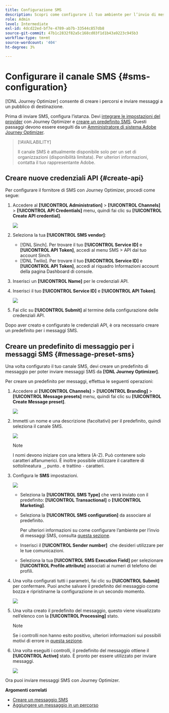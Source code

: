 ```yaml
---
title: Configurazione SMS
description: Scopri come configurare il tuo ambiente per l’invio di messaggi SMS con Journey Optimizer
role: Admin
level: Intermediate
exl-id: 4dcd22ed-bf7e-4789-ab7b-33544c857db8
source-git-commit: 47b1c2832f82a5c168cd03f1d1b43a9223c945b3
workflow-type: tm+mt
source-wordcount: '404'
ht-degree: 3%

---
```


# Configurare il canale SMS {#sms-configuration}

[!DNL Journey Optimizer] consente di creare i percorsi e inviare messaggi a un pubblico di destinazione.

Prima di inviare SMS, configura l’istanza. Devi [integrare le impostazioni del provider](#create-api) con Journey Optimizer e [creare un predefinito SMS](#message-preset-sms). Questi passaggi devono essere eseguiti da un [Amministratore di sistema Adobe Journey Optimizer](../start/path/administrator.md).

>[!AVAILABILITY]
>
>Il canale SMS è attualmente disponibile solo per un set di organizzazioni (disponibilità limitata). Per ulteriori informazioni, contatta il tuo rappresentante Adobe.

## Creare nuove credenziali API {#create-api}

Per configurare il fornitore di SMS con Journey Optimizer, procedi come segue:

1. Accedere al **[!UICONTROL Administration]** > **[!UICONTROL Channels]** > **[!UICONTROL API Credentials]** menu, quindi fai clic su **[!UICONTROL Create API credential]**.

   ![](assets/sms_4.png)

1. Seleziona la tua **[!UICONTROL SMS vendor]**:

   * [!DNL Sinch]. Per trovare il tuo **[!UICONTROL Service ID]** e **[!UICONTROL API Token]**, accedi al menu SMS > API dal tuo account Sinch.
   * [!DNL Twilio]. Per trovare il tuo **[!UICONTROL Service ID]** e **[!UICONTROL API Token]**, accedi al riquadro Informazioni account della pagina Dashboard di console.

1. Inserisci un **[!UICONTROL Name]** per le credenziali API.

1. Inserisci il tuo **[!UICONTROL Service ID]** e **[!UICONTROL API Token]**.

   ![](assets/sms_5.png)

1. Fai clic su **[!UICONTROL Submit]** al termine della configurazione delle credenziali API.

Dopo aver creato e configurato le credenziali API, è ora necessario creare un predefinito per i messaggi SMS.

## Creare un predefinito di messaggio per i messaggi SMS {#message-preset-sms}

Una volta configurato il tuo canale SMS, devi creare un predefinito di messaggio per poter inviare messaggi SMS da **[!DNL Journey Optimizer]**.

Per creare un predefinito per messaggi, effettua le seguenti operazioni:

1. Accedere al **[!UICONTROL Channels]** > **[!UICONTROL Branding]** > **[!UICONTROL Message presets]** menu, quindi fai clic su **[!UICONTROL Create Message preset]**.

   ![](assets/preset-create.png)

1. Immetti un nome e una descrizione (facoltativi) per il predefinito, quindi seleziona il canale SMS.

   ![](assets/sms_preset.png)

   >[!NOTE]
   >
   > I nomi devono iniziare con una lettera (A-Z). Può contenere solo caratteri alfanumerici. È inoltre possibile utilizzare il carattere di sottolineatura `_`, punto`.` e trattino `-` caratteri.

1. Configura le **SMS** impostazioni.

   ![](assets/preset-sms.png)

   * Seleziona la **[!UICONTROL SMS Type]** che verrà inviato con il predefinito: **[!UICONTROL Transactional]** o **[!UICONTROL Marketing]**.

   * Seleziona la **[!UICONTROL SMS configuration]** da associare al predefinito.

      Per ulteriori informazioni su come configurare l’ambiente per l’invio di messaggi SMS, consulta [questa sezione](#create-api).

   * Inserisci il **[!UICONTROL Sender number]** &#x200B; che desideri utilizzare per le tue comunicazioni.

   * Seleziona la tua **[!UICONTROL SMS Execution Field]** per selezionare **[!UICONTROL Profile attribute]** associati ai numeri di telefono dei profili.

1. Una volta configurati tutti i parametri, fai clic su **[!UICONTROL Submit]** per confermare. Puoi anche salvare il predefinito del messaggio come bozza e ripristinarne la configurazione in un secondo momento.

   ![](assets/sms_preset_2.png)

1. Una volta creato il predefinito del messaggio, questo viene visualizzato nell’elenco con la **[!UICONTROL Processing]** stato.

   >[!NOTE]
   >
   >Se i controlli non hanno esito positivo, ulteriori informazioni sui possibili motivi di errore in [questa sezione](#monitor-message-presets).

1. Una volta eseguiti i controlli, il predefinito del messaggio ottiene il **[!UICONTROL Active]** stato. È pronto per essere utilizzato per inviare messaggi.

   ![](assets/preset-active.png)

Ora puoi inviare messaggi SMS con Journey Optimizer.

**Argomenti correlati**

* [Creare un messaggio SMS](../messages/create-sms.md)
* [Aggiungere un messaggio in un percorso](../building-journeys/journeys-message.md)
